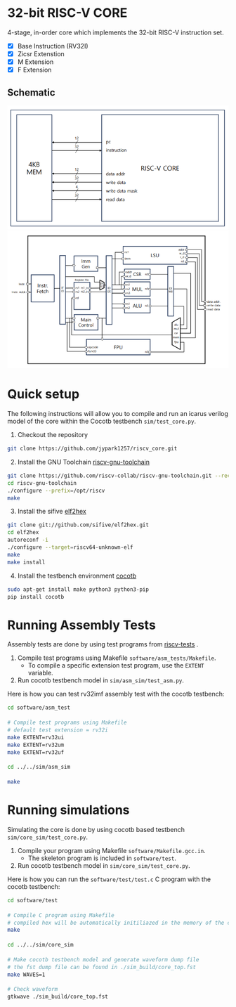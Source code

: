 # 32-bit RISC-V CORE

4-stage, in-order core which implements the 32-bit RISC-V instruction set. 
- [x] Base Instruction (RV32I)
- [x] Zicsr Extenstion
- [x] M Extension
- [x] F Extension

## Schematic
<p align="center">
<img src="./docs/top.png"/>

<img src="./docs/core.png"/>
</p>

# Quick setup

The following instructions will allow you to compile and run an icarus verilog model of the core within the Cocotb testbench `sim/test_core.py`.

1. Checkout the repository
```sh
git clone https://github.com/jypark1257/riscv_core.git
```

2. Install the GNU Toolchain [riscv-gnu-toolchain](https://github.com/riscv-collab/riscv-gnu-toolchain)
```sh
git clone https://github.com/riscv-collab/riscv-gnu-toolchain.git --recursive
cd riscv-gnu-toolchain
./configure --prefix=/opt/riscv
make
```

3. Install the sifive [elf2hex](https://github.com/sifive/elf2hex.git)
```sh
git clone git://github.com/sifive/elf2hex.git
cd elf2hex
autoreconf -i
./configure --target=riscv64-unknown-elf
make
make install
```

4. Install the testbench environment [cocotb](https://docs.cocotb.org/en/stable/install.html)
```sh
sudo apt-get install make python3 python3-pip
pip install cocotb
```

# Running Assembly Tests

Assembly tests are done by using test programs from [riscv-tests](https://github.com/riscv-software-src/riscv-tests/tree/master/isa) .

1. Compile test programs using Makefile `software/asm_tests/Makefile`.
    * To compile a specific extension test program, use the `EXTENT` variable.
2. Run cocotb testbench model in `sim/asm_sim/test_asm.py`.

Here is how you can test rv32imf assembly test with the cocotb testbench: 

```sh
cd software/asm_test

# Compile test programs using Makefile
# default test extension = rv32i
make EXTENT=rv32ui
make EXTENT=rv32um
make EXTENT=rv32uf

cd ../../sim/asm_sim

make
```

# Running simulations

Simulating the core is done by using cocotb based testbench `sim/core_sim/test_core.py`.

1. Compile your program using Makefile `software/Makefile.gcc.in`.
    * The skeleton program is included in `software/test`.
2. Run cocotb testbench model in `sim/core_sim/test_core.py`.

Here is how you can run the `software/test/test.c` C program with the cocotb testbench: 

```sh
cd software/test

# Compile C program using Makefile
# compiled hex will be automatically initiliazed in the memory of the core
make

cd ../../sim/core_sim

# Make cocotb testbench model and generate waveform dump file
# the fst dump file can be found in ./sim_build/core_top.fst
make WAVES=1

# Check waveform
gtkwave ./sim_build/core_top.fst
```